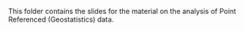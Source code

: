 This folder contains the slides for the material on the analysis of Point Referenced (Geostatistics) data.
